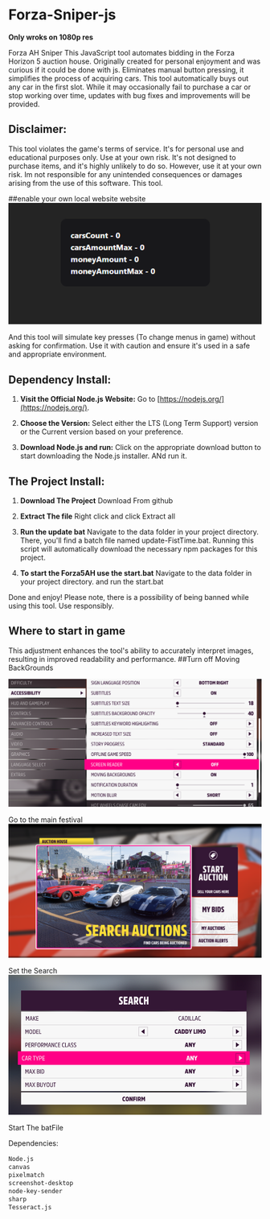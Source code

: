 # Forza-Sniper-js
**Only wroks on 1080p res**

 Forza AH Sniper  This JavaScript tool automates bidding in the Forza Horizon 5 auction house. Originally created for personal enjoyment and was curious if it could be done with js. Eliminates manual button pressing, it simplifies the process of acquiring cars.
This tool automatically buys out any car in the first slot. While it may occasionally fail to purchase a car or stop working over time, updates with bug fixes and improvements will be provided.

 
## Disclaimer:
This tool violates the game's terms of service. It's for personal use and educational purposes only. Use at your own risk.
It's not designed to purchase items, and it's highly unlikely to do so. However, use it at your own risk. Im not responsible for any unintended consequences or damages arising from the use of this software.
This tool.

##enable your own local website website
![Website](https://github.com/TM203/Forza-5-AH-Sniper-js/blob/main/Images/Website.png)


And this tool will simulate key presses (To change menus in game) without asking for confirmation. Use it with caution and ensure it's used in a safe and appropriate environment.

## Dependency Install:

1. **Visit the Official Node.js Website:** Go to [https://nodejs.org/](https://nodejs.org/).
   
2. **Choose the Version:** Select either the LTS (Long Term Support) version or the Current version based on your preference.

3. **Download Node.js and run:** Click on the appropriate download button to start downloading the Node.js installer. ANd run it.

## The Project Install:
1.  **Download The Project** Download From github

2.  **Extract The file** Right click and click Extract all
   
3.  **Run the update bat** Navigate to the data folder in your project directory. There, you'll find a batch file named update-FistTime.bat. Running this script will automatically download the necessary npm packages for this project.

4. **To start the Forza5AH use the start.bat** Navigate to the data folder in your project directory. and run the start.bat

Done and enjoy! Please note, there is a possibility of being banned while using this tool. Use responsibly.


## Where to start in game
This adjustment enhances the tool's ability to accurately interpret images, resulting in improved readability and performance.
##Turn off Moving BackGrounds

![Settings](https://github.com/TM203/Forza-5-AH-Sniper-js/blob/main/Images/SettingChange.png)


Go to the main festival
![Start](https://github.com/TM203/Forza-5-AH-Sniper-js/blob/main/Images/MainAH.png)


Set the Search
![Next](https://github.com/TM203/Forza-5-AH-Sniper-js/blob/main/Images/SetSearch.png)

Start The batFile




Dependencies:

    Node.js
    canvas
    pixelmatch
    screenshot-desktop
    node-key-sender
    sharp
    Tesseract.js
